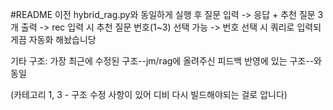 #README
이전 hybrid_rag.py와 동일하게 실행 후 질문 입력 -> 응답 + 추천 질문 3개 출력
-> rec 입력 시 추천 질문 번호(1~3) 선택 가능
-> 번호 선택 시 쿼리로 입력되게끔 자동화 해놨습니당

기타 구조: 가장 최근에 수정된 구조--jm/rag에 올려주신 피드백 반영에 있는 구조--와 동일 

(카테고리 1, 3 - 구조 수정 사항이 있어 디비 다시 빌드해야되는 걸로 압니다)
